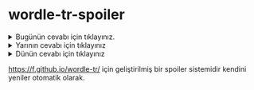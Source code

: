 # wordle-tr-spoiler

<details>
  <summary>Bugünün cevabı için tıklayınız.</summary>
  <br>
    <b> gelin </b>
</details>

<details>
  <summary>Yarının cevabı için tıklayınız</summary>
  <br>
   <b> seyek </b>
</details>

<details>
  <summary>Dünün cevabı için tıklayınız </summary>
  <br>
  <b> çakın </b>
</details>

https://f.github.io/wordle-tr/ için geliştirilmiş bir spoiler sistemidir kendini yeniler otomatik olarak.

